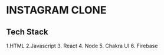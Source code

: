 # INSTAGRAM CLONE

## Tech Stack

1.HTML
2.Javascript 3. React 4. Node 5. Chakra UI 6. Firebase

<!-- changed -->
